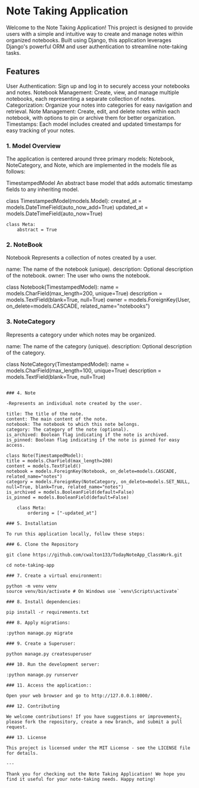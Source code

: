 # Note Taking Application

Welcome to the Note Taking Application! This project is designed to provide users with a simple and intuitive way to create and manage notes within organized notebooks. Built using Django, this application leverages Django's powerful ORM and user authentication to streamline note-taking tasks.

## Features

User Authentication: Sign up and log in to securely access your notebooks and notes.
Notebook Management: Create, view, and manage multiple notebooks, each representing a separate collection of notes.
Categorization: Organize your notes into categories for easy navigation and retrieval.
Note Management: Create, edit, and delete notes within each notebook, with options to pin or archive them for better organization.
Timestamps: Each model includes created and updated timestamps for easy tracking of your notes.

### 1. Model Overview

The application is centered around three primary models: Notebook, NoteCategory, and Note, which are implemented in the models file as follows:

TimestampedModel
An abstract base model that adds automatic timestamp fields to any inheriting model.

class TimestampedModel(models.Model):
created_at = models.DateTimeField(auto_now_add=True)
updated_at = models.DateTimeField(auto_now=True)

    class Meta:
        abstract = True

### 2. NoteBook

Notebook
Represents a collection of notes created by a user.

name: The name of the notebook (unique).
description: Optional description of the notebook.
owner: The user who owns the notebook.

class Notebook(TimestampedModel):
name = models.CharField(max_length=200, unique=True)
description = models.TextField(blank=True, null=True)
owner = models.ForeignKey(User, on_delete=models.CASCADE, related_name="notebooks")

### 3. NoteCategory

Represents a category under which notes may be organized.

name: The name of the category (unique).
description: Optional description of the category.

class NoteCategory(TimestampedModel):
name = models.CharField(max_length=100, unique=True)
description = models.TextField(blank=True, null=True)
```

### 4. Note

-Represents an individual note created by the user.

title: The title of the note.
content: The main content of the note.
notebook: The notebook to which this note belongs.
category: The category of the note (optional).
is_archived: Boolean flag indicating if the note is archived.
is_pinned: Boolean flag indicating if the note is pinned for easy access.

class Note(TimestampedModel):
title = models.CharField(max_length=200)
content = models.TextField()
notebook = models.ForeignKey(Notebook, on_delete=models.CASCADE, related_name="notes")
category = models.ForeignKey(NoteCategory, on_delete=models.SET_NULL, null=True, blank=True, related_name="notes")
is_archived = models.BooleanField(default=False)
is_pinned = models.BooleanField(default=False)

    class Meta:
        ordering = ["-updated_at"]

### 5. Installation

To run this application locally, follow these steps:

### 6. Clone the Repository

git clone https://github.com/cwalton133/TodayNoteApp_ClassWork.git

cd note-taking-app

### 7. Create a virtual environment:

python -m venv venv
source venv/bin/activate # On Windows use `venv\Scripts\activate`

### 8. Install dependencies:

pip install -r requirements.txt

### 8. Apply migrations:

:python manage.py migrate

### 9. Create a Superuser:

python manage.py createsuperuser

### 10. Run the development server:

:python manage.py runserver

### 11. Access the application::

Open your web browser and go to http://127.0.0.1:8000/.

### 12. Contributing

We welcome contributions! If you have suggestions or improvements, please fork the repository, create a new branch, and submit a pull request.

### 13. License

This project is licensed under the MIT License - see the LICENSE file for details.

---

Thank you for checking out the Note Taking Application! We hope you find it useful for your note-taking needs. Happy noting!
